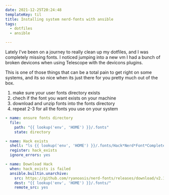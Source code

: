 ```yaml
---
date: 2021-12-25T20:24:48
templateKey: til
title: Installing system nerd-fonts with ansible
tags:
  - dotfiles
  - ansible

---
```


Lately I've been on a journey to really clean up my dotfiles, and I was
completely missing fonts.  I noticed jumping into a new vm I had a bunch
of broken devicons when using Telescope with the devicons plugins.

This is one of those things that can be a total pain to get right on
some systems, and its so nice when its just there for you pretty much
out of the box.


1. make sure your user fonts directory exists
2. chech if the font you want exists on your machine
3. download and unzip fonts into the fonts directory
4. repeat 2-3 for all the fonts you use on your system

``` yaml
- name: ensure fonts directory
  file:
    path: "{{ lookup('env', 'HOME') }}/.fonts"
    state: directory

- name: Hack exists
  shell: "ls {{ lookup('env', 'HOME') }}/.fonts/Hack*Nerd*Font*Complete*"
  register: hack_exists
  ignore_errors: yes

- name: Download Hack
  when: hack_exists is failed
  ansible.builtin.unarchive:
    src: https://github.com/ryanoasis/nerd-fonts/releases/download/v2.1.0/Hack.zip
    dest: "{{ lookup('env', 'HOME') }}/.fonts/"
    remote_src: yes

```

